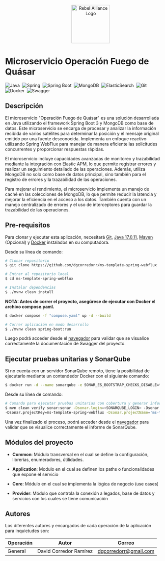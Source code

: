 <p align="center">
  <span style="display:inline-block; width: 50px;"></span>
  <a href="#" target="blank"><img src="https://www.pngkey.com/png/full/297-2971509_star-wars-rebel-symbol-png.png" height="125" alt="Rebel Alliance Logo" /></a>
</p>

# **Microservicio Operación Fuego de Quásar**
![Java](https://img.shields.io/badge/java-%23ED8B00.svg?style=for-the-badge&logo=java&logoColor=white)&nbsp;
![Spring](https://img.shields.io/badge/spring-%236DB33F.svg?style=for-the-badge&logo=spring&logoColor=white)&nbsp;
![Spring Boot](https://img.shields.io/badge/spring%20boot-%236DB33F.svg?style=for-the-badge&logo=springboot&logoColor=white)&nbsp;
![MongoDB](https://img.shields.io/badge/MongoDB-%234ea94b.svg?style=for-the-badge&logo=mongodb&logoColor=white)&nbsp;
![ElasticSearch](https://img.shields.io/badge/-ElasticSearch-005571?style=for-the-badge&logo=elasticsearch)&nbsp;
![Git](https://img.shields.io/badge/git-%23F05032.svg?style=for-the-badge&logo=git&logoColor=white)&nbsp;
![Docker](https://img.shields.io/badge/docker-%232496ED.svg?style=for-the-badge&logo=docker&logoColor=white)&nbsp;
![Swagger](https://img.shields.io/badge/-Swagger-%85EA2D?style=for-the-badge&logo=swagger&logoColor=white)&nbsp;
## **Descripción**
El microservicio "Operación Fuego de Quásar" es una solución desarrollada en Java utilizando el framework Spring Boot 3 y MongoDB como base de datos. Este microservicio se encarga de procesar y analizar la información recibida de varios satélites para determinar la posición y el mensaje original emitido por una fuente desconocida. Implementa un enfoque reactivo utilizando Spring WebFlux para manejar de manera eficiente las solicitudes concurrentes y proporcionar respuestas rápidas.

El microservicio incluye capacidades avanzadas de monitoreo y trazabilidad mediante la integración con Elastic APM, lo que permite registrar errores y realizar un seguimiento detallado de las operaciones. Además, utiliza MongoDB no solo como base de datos principal, sino también para el registro de errores y la trazabilidad de las operaciones.

Para mejorar el rendimiento, el microservicio implementa un manejo de caché en las colecciones de MongoDB, lo que permite reducir la latencia y mejorar la eficiencia en el acceso a los datos. También cuenta con un manejo centralizado de errores y el uso de interceptores para guardar la trazabilidad de las operaciones.

## **Pre-requisitos**
Para clonar y ejecutar esta aplicación, necesitará [Git](https://git-scm.com), [Java 17.0.11](https://www.oracle.com/java/technologies/javase/jdk17-archive-downloads.html), [Maven](https://maven.apache.org/download.cgi) (Opcional) y [Docker](https://docs.docker.com/engine/install/) instalados en su computadora. 

Desde su línea de comando:

```bash
# Clonar repositorio
$ git clone https://github.com/dgcorredorr/ms-template-spring-webflux

# Entrar al repositorio local
$ cd ms-template-spring-webflux

# Instalar dependencias
$ ./mvnw clean install
```

**NOTA: Antes de correr el proyecto, asegúrese de ejecutar con Docker el archivo compose.yaml.**

```bash
$ docker compose -f "compose.yaml" up -d --build
```

```bash
# Correr aplicación en modo desarrollo
$ ./mvnw clean spring-boot:run
```

Luego podrá acceder desde el [navegador](http://localhost:8081/) para validar que se visualice correctamente la documentación de Swagger del proyecto.

## **Ejecutar pruebas unitarias y SonarQube**

Si no cuenta con un servidor SonarQube remoto, tiene la posibilidad de ejecutarlo mediante un contendedor Docker con el siguiente comando:

```bash
$ docker run -d --name sonarqube -e SONAR_ES_BOOTSTRAP_CHECKS_DISABLE=true -p 9000:9000 sonarqube:latest
```

Desde su línea de comando:

```bash
# Comando para ejecutar pruebas unitarias con cobertura y generar informe herramienta SonarQube
$ mvn clean verify sonar:sonar -Dsonar.login=<SONARQUBE_LOGIN> -Dsonar.password=<SONARQUBE_PASSWORD>
-Dsonar.projectKey=ms-template-spring-webflux -Dsonar.projectName='ms-template-spring-webflux' -Dsonar.host.url=<SONARQUBE_URL>
```
Una vez finalizado el proceso, podrá acceder desde el [navegador](http://localhost:9000/projects?sort=name) para validar que se visualice correctamente el informe de SonarQube.

## **Módulos del proyecto**

- **Common**:
  Módulo transversal en el cual se define la configuración, librerías, enumeradores, útilidades.

- **Application**:
  Modulo en el cual se definen los paths o funcionalidades que expone el servicio

- **Core**:
  Módulo en el cual se implementa la lógica de negocio (use cases)

- **Provider**:
  Módulo que controla la conexión a legados, base de datos y servicios con los cuales se tiene comunicación

## **Autores**
Los diferentes autores y encargados de cada operación de la aplicación para inquietudes son:

| Operación             | Autor                  | Correo                    |
| --------------------- |------------------------|---------------------------|
| General               | David Corredor Ramírez | dgcorredorr@gmail.com     |